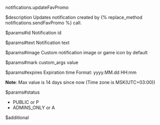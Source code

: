 notifications.updateFavPromo

$description
Updates notification created by {% replace_method notifications.sendFavPromo %} call.

$params#id
Notification id

$params#text
Notification text

$params#image
Custom notification image or game icon by default

$params#mark
custom_args value

$params#expires
Expiration time 
Format: yyyy.MM.dd HH:mm

**Note**: Max value is 14 days since now (Time zone is MSK(UTC+03:00))

$params#status
* PUBLIC or P
* ADMINS_ONLY or A

$additional
